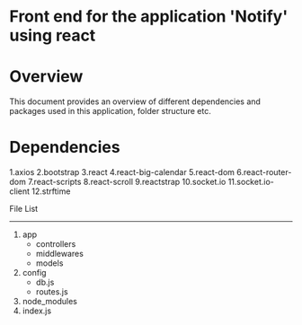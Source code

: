 # Front end for the application 'Notify' using react
# Overview 
This document provides an overview of different dependencies and packages used in this application, folder structure etc.
# Dependencies
1.axios
2.bootstrap
3.react
4.react-big-calendar
5.react-dom
6.react-router-dom
7.react-scripts
8.react-scroll
9.reactstrap
10.socket.io
11.socket.io-client
12.strftime

File List
___________
1. app
   - controllers
   - middlewares
   - models
2. config
   - db.js
   - routes.js
3. node_modules
4. index.js 
